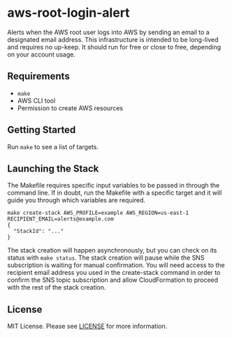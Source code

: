 # aws-root-login-alert

Alerts when the AWS root user logs into AWS by sending an email to a
designated email address.  This infrastructure is intended to be
long-lived and requires no up-keep.  It should run for free or close
to free, depending on your account usage.

## Requirements

* `make`
* AWS CLI tool
* Permission to create AWS resources

## Getting Started

Run `make` to see a list of targets.

## Launching the Stack

The Makefile requires specific input variables to be passed in through
the command line.  If in doubt, run the Makefile with a specific target
and it will guide you through which variables are required.

```
make create-stack AWS_PROFILE=example AWS_REGION=us-east-1 RECIPIENT_EMAIL=alerts@example.com
{
  "StackId": "..."
}
```

The stack creation will happen asynchronously, but you can check on its
status with `make status`.  The stack creation will pause while the
SNS subscription is waiting for manual confirmation.  You will need
access to the recipient email address you used in the create-stack
command in order to confirm the SNS topic subscription and allow
CloudFormation to proceed with the rest of the stack creation.

## License

MIT License.  Please see [LICENSE](LICENSE) for more information.

